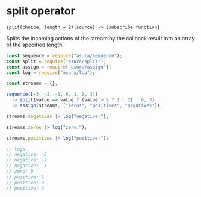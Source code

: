 # split operator

`split(choice, length = 2)(source) -> [subscribe function]`

Splits the incoming actions of the stream by the callback result into an array of the specified length.

```js
const sequence = require("asura/sequence");
const split = require("asura/split");
const assign = require("asura/assign");
const log = require("asura/log");

const streams = {};

sequence([-3, -2, -1, 0, 1, 2, 3])
  |> split(value => value ? (value > 0 ? 1 : 2) : 0, 3)
  |> assign(streams, ["zeros", "positives", "negatives"]);

streams.negatives |> log("negative:");

streams.zeros |> log("zero:");

streams.positives |> log("positive:");

// logs
// negative: -3
// negative: -2
// negative: -1
// zero: 0
// positive: 1
// positive: 2
// positive: 3
```

